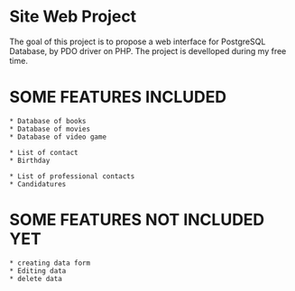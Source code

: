 Site Web Project
==================

The goal of this project is to propose a web interface for PostgreSQL Database, by PDO driver on PHP.
The project is develloped during my free time.


SOME FEATURES INCLUDED
======================

    * Database of books
    * Database of movies
    * Database of video game

    * List of contact
    * Birthday

    * List of professional contacts
    * Candidatures

SOME FEATURES NOT INCLUDED YET
=============================

    * creating data form
    * Editing data
    * delete data
